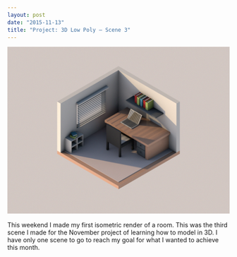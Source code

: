 ```yaml
---
layout: post
date: "2015-11-13"
title: "Project: 3D Low Poly – Scene 3"
---
```


![Low poly](low-poly-3.jpg)

This weekend I made my first isometric render of a room. This was the third scene I made for the November project of learning how to model in 3D. I have only one scene to go to reach my goal for what I wanted to achieve this month.
